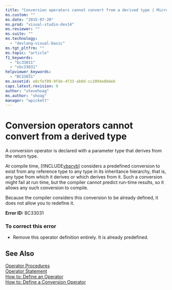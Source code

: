 ```yaml
---
title: "Conversion operators cannot convert from a derived type | Microsoft Docs"
ms.custom: ""
ms.date: "2015-07-20"
ms.prod: "visual-studio-dev14"
ms.reviewer: ""
ms.suite: ""
ms.technology: 
  - "devlang-visual-basic"
ms.tgt_pltfrm: ""
ms.topic: "article"
f1_keywords: 
  - "bc33031"
  - "vbc33031"
helpviewer_keywords: 
  - "BC33031"
ms.assetid: e8cfef89-9fde-4f33-ab0d-cc2094e8b8eb
caps.latest.revision: 9
author: "stevehoag"
ms.author: "shoag"
manager: "wpickett"
---
```

# Conversion operators cannot convert from a derived type
A conversion operator is declared with a parameter type that derives from the return type.  
  
 At compile time, [!INCLUDE[vbprvb](../../csharp/programming-guide/concepts/linq/includes/vbprvb-md.md)] considers a predefined conversion to exist from any reference type to any type in its inheritance hierarchy, that is, any type from which it derives or which derives from it. Such a conversion might fail at run time, but the compiler cannot predict run-time results, so it allows any such conversion to compile.  
  
 Because the compiler considers this conversion to be already defined, it does not allow you to redefine it.  
  
 **Error ID:** BC33031  
  
### To correct this error  
  
-   Remove this operator definition entirely. It is already predefined.  
  
## See Also  
 [Operator Procedures](../../visual-basic/programming-guide/language-features/procedures/operator-procedures.md)   
 [Operator Statement](../../visual-basic/language-reference/statements/operator-statement.md)   
 [How to: Define an Operator](../../visual-basic/programming-guide/language-features/procedures/how-to-define-an-operator.md)   
 [How to: Define a Conversion Operator](../../visual-basic/programming-guide/language-features/procedures/how-to-define-a-conversion-operator.md)